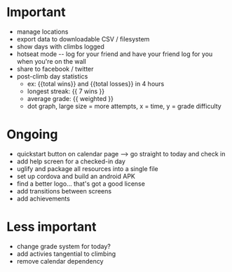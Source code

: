 # Important
- manage locations
- export data to downloadable CSV / filesystem
- show days with climbs logged
- hotseat mode -- log for your friend and have your friend log for you when you're on the wall
- share to facebook / twitter
- post-climb day statistics
    - ex: {{total wins}} and {{total losses}} in 4 hours
    - longest streak: {{ 7 wins }}
    - average grade: {{ weighted }}
    - dot graph, large size = more attempts, x = time, y = grade difficulty


# Ongoing
- quickstart button on calendar page --> go straight to today and check in
- add help screen for a checked-in day
- uglify and package all resources into a single file
- set up cordova and build an android APK
- find a better logo... that's got a good license
- add transitions between screens
- add achievements

# Less important
- change grade system for today?
- add activies tangential to climbing
- remove calendar dependency
